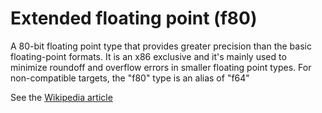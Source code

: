 # Extended floating point (f80)

A 80-bit floating point type that provides greater precision than the basic floating-point formats.
It is an x86 exclusive and it's mainly used to minimize roundoff and overflow errors in smaller floating point types.
For non-compatible targets, the "f80" type is an alias of "f64"

See the <a href="https://en.wikipedia.org/wiki/Extended_precision">Wikipedia article</a>